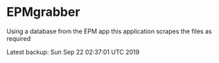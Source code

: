 # EPMgrabber
Using a database from the EPM app this application scrapes the files as required


Latest backup: Sun Sep 22 02:37:01 UTC 2019
